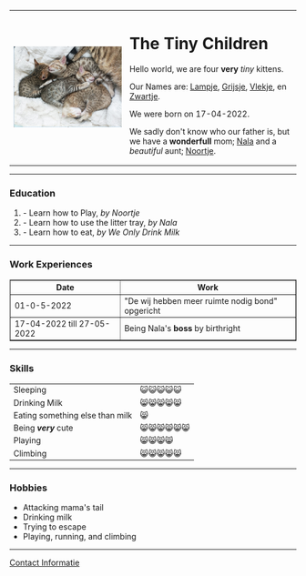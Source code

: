 <!DOCTYPE html>
<html lang="en" dir="ltr">

<head>
  <meta charset="utf-8">
  <title>🐈♥ The Tiny Kittens Personal site</title>
</head>

<body>
  <table cellspacing="20">
    <tr>
      <td><img src="Kittens klein.png" alt="Photo Sleeping Kittens"></td>
      <td>
        <h1>The Tiny Children</h1>
        <p>Hello world, we are four <strong>very</strong> <em>tiny</em> kittens.</p>
        <p>Our Names are: <a href="Lampje.jpg">Lampje</a>, <a href="Grijsje.jpg">Grijsje</a>, <a href="Vlekje.jpg">Vlekje</a>, en <a href="Zwartje.jpg">Zwartje</a>. </p>
        <p>We were born on 17-04-2022.</p>
        <p>We sadly don't know who our father is, but we have a <strong>wonderfull</strong> mom; <a href="Nala.jpg">Nala</a>
          and a <em>beautiful</em> aunt; <a href="Noortje.jpg">Noortje</a>.</p>
      </td>
    </tr>
  </table>
  <hr size:"3" noshade>
  <h3>Education</h3>
  <ol>
    <li>- Learn how to Play, <em> by Noortje</em></li>
    <li>- Learn how to use the litter tray, <em>by Nala</em></li>
    <li>- Learn how to eat, <em>by We Only Drink Milk</em> </li>
  </ol>
  <hr>
  <h3>Work Experiences</h3>
  <table border="1" cellspacing="10">
    <thead>
      <tr>
        <th>Date</th>
        <th>Work</th>
      </tr>
    </thead>
    <tbody>
      <tr>
        <td>01-0-5-2022</td>
        <td>"De wij hebben meer ruimte nodig bond" opgericht</td>
      </tr>
      <tr>
        <td>17-04-2022 till 27-05-2022</td>
        <td>Being Nala's <strong>boss</strong> by birthright</td>
      </tr>
    </tbody>
  </table>
  <hr>
  <h3>Skills</h3>
  <table celspacing="10">
    <tr>
     <td>Sleeping</td>
      <td>😺😺😺😺😺</td>
    </tr>
    <tr>
      <td>Drinking Milk</td>
        <td>😸😸😸😸😸</td>
    </tr>
    <tr>
    <td>Eating something else than milk </td>
      <td>😸</td>
    </tr>
    <tr>
  <td>Being <strong><em>very</em></strong> cute</td>
      <td>😸😸😸😸😸😸</td>
    </tr>
    <tr>
      <td>Playing</td>
      <td>😸😸😸😸</td>
    </tr>
    <tr>
      <td>Climbing</td>
      <td>😸😸😸😸😸</td>
    </tr>
  </table>
  <hr>
  <h3>Hobbies</h3>
  <ul>
    <li>Attacking mama's tail</li>
    <li>Drinking milk</li>
    <li>Trying to escape</li>
    <li>Playing, running, and climbing</li>
  </ul>

  <hr>
  <a href="Contact info.html">Contact Informatie</a>
</body>

</html>

